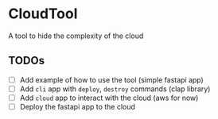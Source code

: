 # CloudTool

A tool to hide the complexity of the cloud

## TODOs

- [ ] Add example of how to use the tool (simple fastapi app)
- [ ] Add `cli` app with `deploy`, `destroy` commands (clap library)
- [ ] Add `cloud` app to interact with the cloud (aws for now)
- [ ] Deploy the fastapi app to the cloud
